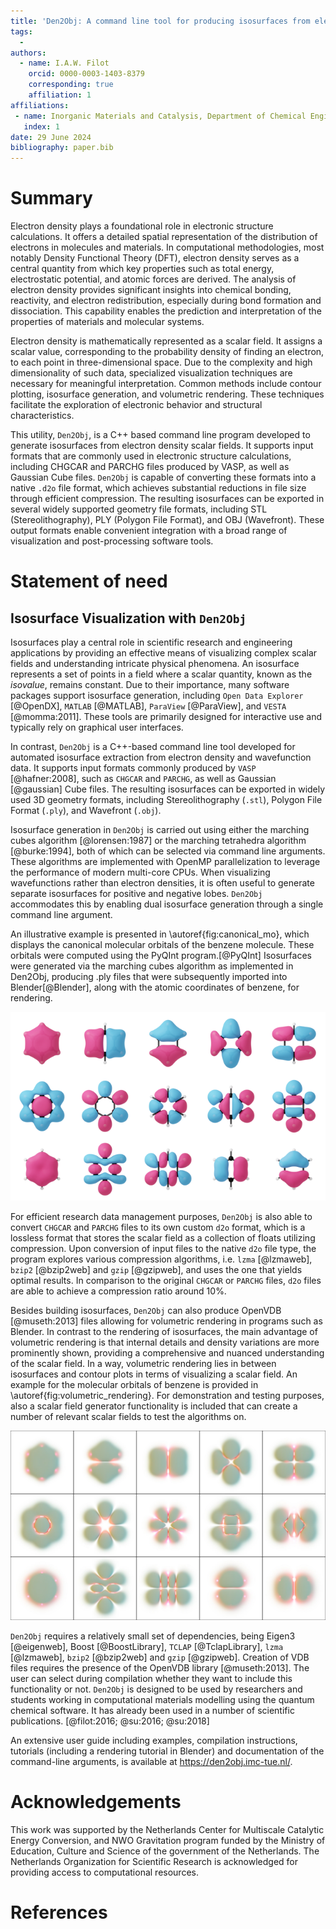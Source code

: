```yaml
---
title: 'Den2Obj: A command line tool for producing isosurfaces from electron density data files'
tags:
  -
authors:
  - name: I.A.W. Filot
    orcid: 0000-0003-1403-8379
    corresponding: true
    affiliation: 1
affiliations:
 - name: Inorganic Materials and Catalysis, Department of Chemical Engineering and Chemistry, Eindhoven University of Technology, Eindhoven, The Netherlands
   index: 1
date: 29 June 2024
bibliography: paper.bib
---
```


# Summary

Electron density plays a foundational role in electronic structure calculations.
It offers a detailed spatial representation of the distribution of electrons in
molecules and materials. In computational methodologies, most notably Density
Functional Theory (DFT), electron density serves as a central quantity from
which key properties such as total energy, electrostatic potential, and atomic
forces are derived. The analysis of electron density provides significant
insights into chemical bonding, reactivity, and electron redistribution,
especially during bond formation and dissociation. This capability enables the
prediction and interpretation of the properties of materials and molecular
systems.

Electron density is mathematically represented as a scalar field. It assigns a
scalar value, corresponding to the probability density of finding an electron,
to each point in three-dimensional space. Due to the complexity and high
dimensionality of such data, specialized visualization techniques are necessary
for meaningful interpretation. Common methods include contour plotting,
isosurface generation, and volumetric rendering. These techniques facilitate the
exploration of electronic behavior and structural characteristics.

This utility, `Den2Obj`, is a C++ based command line program developed to
generate isosurfaces from electron density scalar fields. It supports input
formats that are commonly used in electronic structure calculations, including
CHGCAR and PARCHG files produced by VASP, as well as Gaussian Cube files.
`Den2Obj` is capable of converting these formats into a native `.d2o` file
format, which achieves substantial reductions in file size through efficient
compression. The resulting isosurfaces can be exported in several widely
supported geometry file formats, including STL (Stereolithography), PLY (Polygon
File Format), and OBJ (Wavefront). These output formats enable convenient
integration with a broad range of visualization and post-processing software
tools.

# Statement of need

## Isosurface Visualization with `Den2Obj`

Isosurfaces play a central role in scientific research and engineering
applications by providing an effective means of visualizing complex scalar
fields and understanding intricate physical phenomena. An isosurface represents
a set of points in a field where a scalar quantity, known as the *isovalue*,
remains constant. Due to their importance, many software packages support
isosurface generation, including `Open Data Explorer` [@OpenDX], `MATLAB`
[@MATLAB], `ParaView` [@ParaView], and `VESTA` [@momma:2011]. These tools are
primarily designed for interactive use and typically rely on graphical user
interfaces.

In contrast, `Den2Obj` is a C++-based command line tool developed for automated
isosurface extraction from electron density and wavefunction data. It supports
input formats commonly produced by `VASP` [@hafner:2008], such as `CHGCAR` and
`PARCHG`, as well as Gaussian [@gaussian] Cube files. The resulting isosurfaces
can be exported in widely used 3D geometry formats, including Stereolithography
(`.stl`), Polygon File Format (`.ply`), and Wavefront (`.obj`).

Isosurface generation in `Den2Obj` is carried out using either the marching
cubes algorithm [@lorensen:1987] or the marching tetrahedra algorithm
[@burke:1994], both of which can be selected via command line arguments. These
algorithms are implemented with OpenMP parallelization to leverage the
performance of modern multi-core CPUs. When visualizing wavefunctions rather
than electron densities, it is often useful to generate separate isosurfaces for
positive and negative lobes. `Den2Obj` accommodates this by enabling dual
isosurface generation through a single command line argument.

An illustrative example is presented in \autoref{fig:canonical_mo}, which
displays the canonical molecular orbitals of the benzene molecule. These
orbitals were computed using the PyQInt program.[@PyQInt] Isosurfaces were
generated via the marching cubes algorithm as implemented in Den2Obj, producing
.ply files that were subsequently imported into Blender[@Blender], along with
the atomic coordinates of benzene, for rendering.

![Isosurfaces of the first 15 canonical valence molecular orbitals of benzene. \label{fig:canonical_mo}](img/MO_benzene_CAN.png)

For efficient research data management purposes, `Den2Obj` is also able to
convert `CHGCAR` and `PARCHG` files to its own custom `d2o` format, which is a
lossless format that stores the scalar field as a collection of floats utilizing
compression. Upon conversion of input files to the native `d2o` file type, the
program explores various compression algorithms, i.e. `lzma` [@lzmaweb], `bzip2`
[@bzip2web] and `gzip` [@gzipweb], and uses the one that yields optimal results.
In comparison to the original `CHGCAR` or `PARCHG` files, `d2o` files are able
to achieve a compression ratio around 10%.

Besides building isosurfaces, `Den2Obj` can also produce OpenVDB [@museth:2013]
files allowing for volumetric rendering in programs such as Blender. In contrast
to the rendering of isosurfaces, the main advantage of volumetric rendering is
that internal details and density variations are more prominently shown,
providing a comprehensive and nuanced understanding of the scalar field. In a
way, volumetric rendering lies in between isosurfaces and contour plots in terms
of visualizing a scalar field. An example for the molecular orbitals of benzene
is provided in \autoref{fig:volumetric_rendering}. For demonstration and testing
purposes, also a scalar field generator functionality is included that can
create a number of relevant scalar fields to test the algorithms on.

![Volumetric rendering of the electron density associated with the first 15 canonical valence molecular orbitals of benzene using the OpenVDB format. \label{fig:volumetric_rendering}](img/benzene_mos_denscloud.jpg)

`Den2Obj` requires a relatively small set of dependencies, being Eigen3
[@eigenweb], Boost [@BoostLibrary], `TCLAP` [@TclapLibrary], `lzma` [@lzmaweb],
`bzip2` [@bzip2web] and `gzip` [@gzipweb]. Creation of VDB files requires the
presence of the OpenVDB library [@museth:2013]. The user can select during
compilation whether they want to include this functionality or not. `Den2Obj`
is designed to be used by researchers and students working in computational
materials modelling using the quantum chemical software. It has already been
used in a number of scientific publications. [@filot:2016; @su:2016; @su:2018]

An extensive user guide including examples, compilation instructions, tutorials
(including a rendering tutorial in Blender) and documentation of the
command-line arguments, is available at https://den2obj.imc-tue.nl/.

# Acknowledgements

This work was supported by the Netherlands Center for Multiscale Catalytic
Energy Conversion, and NWO Gravitation program funded by the Ministry of
Education, Culture and Science of the government of the Netherlands. The
Netherlands Organization for Scientific Research is acknowledged for
providing access to computational resources.

# References
